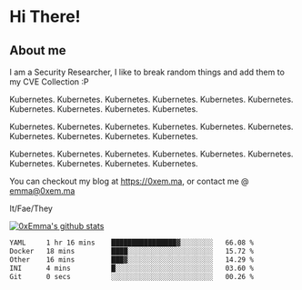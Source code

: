 # Hi There!

## About me
I am a Security Researcher, I like to break random things and add them to my CVE Collection :P 

Kubernetes. Kubernetes. Kubernetes. Kubernetes. Kubernetes. Kubernetes. Kubernetes. Kubernetes. Kubernetes. Kubernetes.

Kubernetes. Kubernetes. Kubernetes. Kubernetes. Kubernetes. Kubernetes. Kubernetes. Kubernetes. Kubernetes. Kubernetes.

Kubernetes. Kubernetes. Kubernetes. Kubernetes. Kubernetes. Kubernetes. Kubernetes. Kubernetes. Kubernetes. Kubernetes.

You can checkout my blog at https://0xem.ma, or contact me @ [emma@0xem.ma](mailto:emma@0xem.ma)

It/Fae/They

[![0xEmma's github stats](https://github-readme-stats.vercel.app/api?username=0xEmma&count_private=true&show_icons=true&theme=gruvbox)](https://github.com/0xEmma)
<!--START_SECTION:waka-->

```txt
YAML     1 hr 16 mins    ████████████████▓░░░░░░░░   66.08 %
Docker   18 mins         ████░░░░░░░░░░░░░░░░░░░░░   15.72 %
Other    16 mins         ███▓░░░░░░░░░░░░░░░░░░░░░   14.29 %
INI      4 mins          █░░░░░░░░░░░░░░░░░░░░░░░░   03.60 %
Git      0 secs          ░░░░░░░░░░░░░░░░░░░░░░░░░   00.26 %
```

<!--END_SECTION:waka-->

